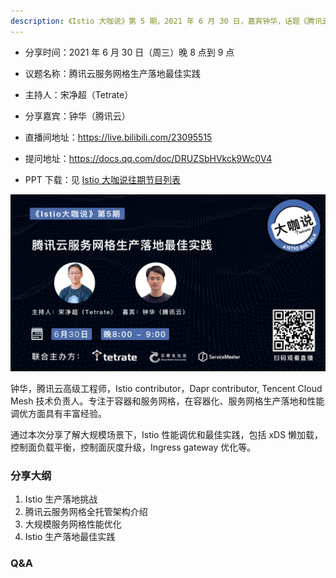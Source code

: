 ```yaml
---
description: 《Istio 大咖说》第 5 期，2021 年 6 月 30 日，嘉宾钟华，话题《腾讯云服务网格生产落地最佳实践》。
---
```


- 分享时间：2021 年 6 月 30 日（周三）晚 8 点到 9 点
- 议题名称：腾讯云服务网格生产落地最佳实践
- 主持人：宋净超（Tetrate）
- 分享嘉宾：钟华（腾讯云）
- 直播间地址：<https://live.bilibili.com/23095515>
- 提问地址：<https://docs.qq.com/doc/DRUZSbHVkck9Wc0V4>

- PPT 下载：见 [Istio 大咖说往期节目列表](https://github.com/tetratelabs/istio-weekly)

![Istio 大咖说第五期](ep05.jpg)

钟华，腾讯云高级工程师，Istio contributor，Dapr contributor, Tencent Cloud Mesh 技术负责人。专注于容器和服务网格，在容器化、服务网格生产落地和性能调优方面具有丰富经验。

通过本次分享了解大规模场景下，Istio 性能调优和最佳实践，包括 xDS 懒加载，控制面负载平衡，控制面灰度升级，Ingress gateway 优化等。

### 分享大纲

1. Istio 生产落地挑战
2. 腾讯云服务网格全托管架构介绍
3. 大规模服务网格性能优化
4. Istio 生产落地最佳实践

### Q&A


